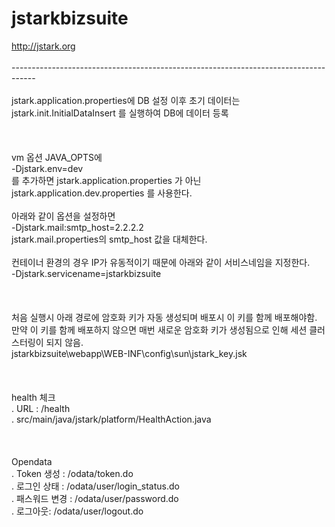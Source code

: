 # jstarkbizsuite

http://jstark.org<br />
<br />
------------------------------------------------------------------------------------<br />
<br />
jstark.application.properties에 DB 설정 이후 초기 데이터는 jstark.init.InitialDataInsert 를 실행하여 DB에 데이터 등록<br />
<br />
<br />
<br />
vm 옵션 JAVA_OPTS에<br />
-Djstark.env=dev<br />
를 추가하면 jstark.application.properties 가 아닌 jstark.application.dev.properties 를 사용한다.<br />
<br />
아래와 같이 옵션을 설정하면<br />
-Djstark.mail:smtp_host=2.2.2.2<br />
jstark.mail.properties의 smtp_host 값을 대체한다.<br />
<br />
컨테이너 환경의 경우 IP가 유동적이기 때문에 아래와 같이 서비스네임을 지정한다.<br />
-Djstark.servicename=jstarkbizsuite<br />
<br />
<br />
<br />
처음 실행시 아래 경로에 암호화 키가 자동 생성되며 배포시 이 키를 함께 배포해야함.<br />
만약 이 키를 함께 배포하지 않으면 매번 새로운 암호화 키가 생성됨으로 인해 세션 클러스터링이 되지 않음.<br />
jstarkbizsuite\webapp\WEB-INF\config\sun\jstark_key.jsk<br />
<br />
<br />
<br />
health 체크<br />
 . URL : /health<br />
 . src/main/java/jstark/platform/HealthAction.java<br />
<br />
<br />
<br />
Opendata<br />
 . Token 생성 : /odata/token.do<br />
 . 로그인 상태 : /odata/user/login_status.do<br />
 . 패스워드 변경 : /odata/user/password.do<br />
 . 로그아웃: /odata/user/logout.do<br />
<br />
<br />
<br />
